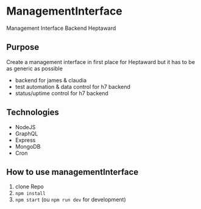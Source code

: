 # ManagementInterface

Management Interface Backend Heptaward

## Purpose

Create a management interface in first place for Heptaward but it has to be as generic as possible

* backend for james & claudia
* test automation & data control for h7 backend
* status/uptime control for h7 backend

## Technologies

* NodeJS
* GraphQL
* Express
* MongoDB
* Cron

## How to use managementInterface

1) clone Repo
2) `npm install`
3) `npm start` (ou `npm run dev` for development)

